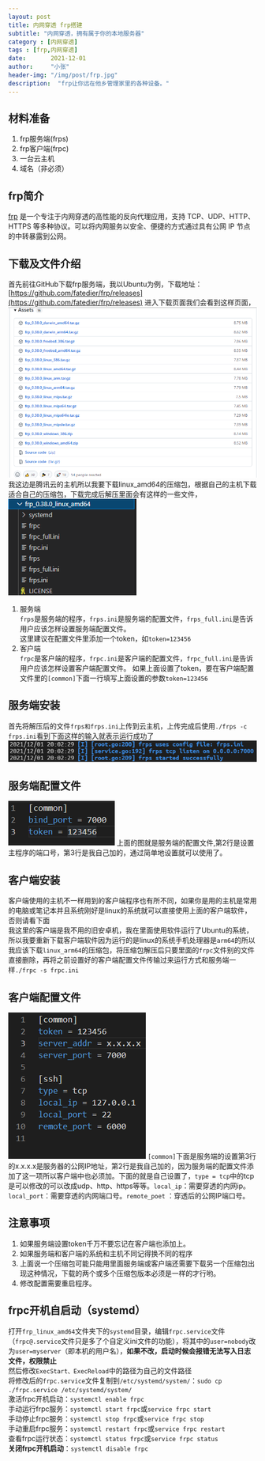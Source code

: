 ```yaml
---
layout: post
title: 内网穿透 frp搭建
subtitle: "内网穿透，拥有属于你的本地服务器"
category : [内网穿透]
tags : [frp,内网穿透]
date:       2021-12-01
author:     "小张"
header-img: "/img/post/frp.jpg"
description:  "frp让你远在他乡管理家里的各种设备。"
---
```


## 材料准备
1. frp服务端(frps)
2. frp客户端(frpc)
3. 一台云主机
4. 域名（非必须）

## frp简介
[frp](https://github.com/fatedier/frp/blob/dev/README_zh.md) 是一个专注于内网穿透的高性能的反向代理应用，支持 TCP、UDP、HTTP、HTTPS 等多种协议。可以将内网服务以安全、便捷的方式通过具有公网 IP 节点的中转暴露到公网。

## 下载及文件介绍
首先前往GitHub下载frp服务端，我以Ubuntu为例，下载地址：[https://github.com/fatedier/frp/releases](https://github.com/fatedier/frp/releases) 进入下载页面我们会看到这样页面，![frp下载页演示图](/img/post/frp_xz.png) 我这边是腾讯云的主机所以我要下载linux_amd64的压缩包，根据自己的主机下载适合自己的压缩包，下载完成后解压里面会有这样的一些文件，![frp文件夹页演示图](/img/post/frp_file.png)  
1. 服务端  
  `frps`是服务端的程序，`frps.ini`是服务端的配置文件，`frps_full.ini`是告诉用户应该怎样设置服务端配置文件。  
  这里建议在配置文件里添加一个token，如`token=123456`
2. 客户端  
  `frpc`是客户端的程序，`frpc.ini`是客户端的配置文件，`frpc_full.ini`是告诉用户应该怎样设置客户端配置文件。
  如果上面设置了token，要在客户端配置文件里的`[common]`下面一行填写上面设置的参数`token=123456`

## 服务端安装
首先将解压后的文件`frps和frps.ini`上传到云主机，上传完成后使用`./frps -c frps.ini`看到下面这样的输入就表示运行成功了 ![frps运行演示图](/img/post/frps_cg.png) 

## 服务端配置文件
![frps.ini演示图](/img/post/frps_ini.png) 上面的图就是服务端的配置文件,第2行是设置主程序的端口号，第3行是我自己加的，通过简单地设置就可以使用了。

## 客户端安装
客户端使用的主机不一样用到的客户端程序也有所不同，如果你是用的主机是常用的电脑或笔记本并且系统刚好是linux的系统就可以直接使用上面的客户端软件，否则请看下面  
我这里的客户端是我不用的旧安卓机，我在里面使用软件运行了Ubuntu的系统，所以我要重新下载客户端软件因为运行的是linux的系统手机处理器是`arm64`的所以我应该下载`linux_arm64`的压缩包，将压缩包解压后只要里面的`frpc`文件别的文件直接删除，再将之前设置好的客户端配置文件传输过来运行方式和服务端一样`./frpc -s frpc.ini`

## 客户端配置文件
![frpc.ini演示图](/img/post/frpc_ini.png) `[common]`下面是服务端的设置第3行的x.x.x.x是服务器的公网IP地址，第2行是我自己加的，因为服务端的配置文件添加了这一项所以客户端中也必须加。下面的就是自己设置了，`type = tcp`中的tcp是可以修改的可以改成udp、http、https等等。`local_ip`：需要穿透的内网ip。`local_port`：需要穿透的内网端口号。`remote_poet` ：穿透后的公网IP端口号。

## 注意事项
1. 如果服务端设置token千万不要忘记在客户端也添加上。
2. 如果服务端和客户端的系统和主机不同记得换不同的程序
3. 上面说一个压缩包可能只能用里面服务端或客户端还需要下载另一个压缩包出现这种情况，下载的两个或多个压缩包版本必须是一样的才行哟。
4. 修改配置需要重启程序。

## frpc开机自启动（systemd）
打开`frp_linux_amd64`文件夹下的`systemd`目录，编辑`frpc.service`文件（`frpc@.service`文件只是多了个自定义ini文件的功能），将其中的`user=nobody`改为`user=myserver`（即本机的用户名），**如果不改，启动时候会报错无法写入日志文件，权限禁止**  
然后修改`ExecStart、ExecReload`中的路径为自己的文件路径  
将修改后的`frpc.service`文件复制到`/etc/systemd/system/`：`sudo cp ./frpc.service /etc/systemd/system/`  
激活frpc开机启动：`systemctl enable frpc`  
手动运行frpc服务：`systemctl start frpc`或`service frpc start`  
手动停止frpc服务：`systemctl stop frpc`或`service frpc stop`  
手动重启frpc服务：`systemctl restart frpc`或`service frpc restart`  
查看frpc运行状态：`systemctl status frpc`或`service frpc status`  
**关闭frpc开机启动**：`systemctl disable frpc`  